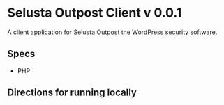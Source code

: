 # Selusta Outpost Client v 0.0.1

A client application for Selusta Outpost the WordPress security software.

## Specs
- PHP

## Directions for running locally
